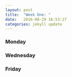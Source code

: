 ```yaml
---
layout: post
title:  "Week One: "
date:   2016-08-29 16:53:27
categories: jekyll update
---
```


### Monday


### Wednesday


### Friday
